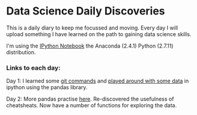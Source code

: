 # Data Science Daily Discoveries

This is a daily diary to keep me focussed and moving. 
Every day I will upload something I have learned on the path to gaining data 
science skills.

I'm using the [IPython Notebook](http://ipython.org) the Anaconda (2.4.1) 
Python (2.7.11) distribution.


### Links to each day:

Day 1: I learned some [git commands](001-git-basics.md) and [played around 
with some data](001-pandas-csv/LendingClub.ipynb) in ipython using the pandas 
library.

Day 2: More pandas practise [here](002-LendingClub.ipynb). Re-discovered the 
usefulness of cheatsheats. Now have a number of functions for exploring the 
data.